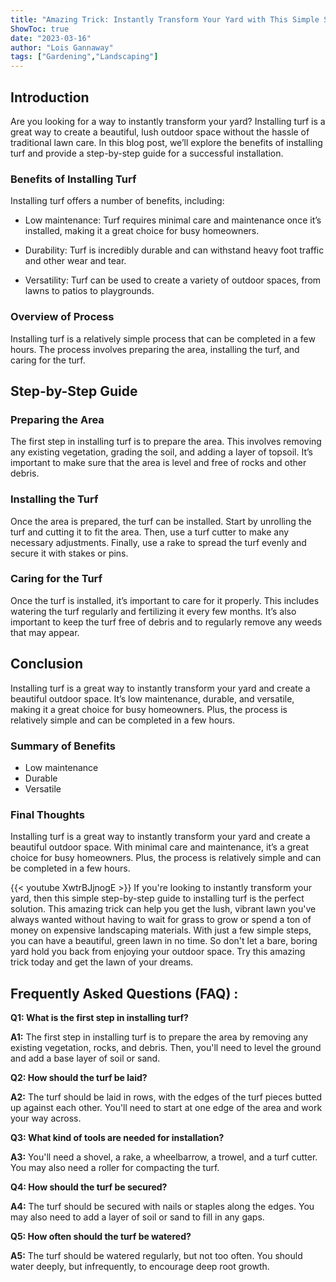```yaml
---
title: "Amazing Trick: Instantly Transform Your Yard with This Simple Step-by-Step Guide to Installing Turf!"
ShowToc: true 
date: "2023-03-16"
author: "Lois Gannaway" 
tags: ["Gardening","Landscaping"]
---
```

## Introduction

Are you looking for a way to instantly transform your yard? Installing turf is a great way to create a beautiful, lush outdoor space without the hassle of traditional lawn care. In this blog post, we’ll explore the benefits of installing turf and provide a step-by-step guide for a successful installation. 

### Benefits of Installing Turf

Installing turf offers a number of benefits, including:

- Low maintenance: Turf requires minimal care and maintenance once it’s installed, making it a great choice for busy homeowners.

- Durability: Turf is incredibly durable and can withstand heavy foot traffic and other wear and tear.

- Versatility: Turf can be used to create a variety of outdoor spaces, from lawns to patios to playgrounds.

### Overview of Process

Installing turf is a relatively simple process that can be completed in a few hours. The process involves preparing the area, installing the turf, and caring for the turf. 

## Step-by-Step Guide

### Preparing the Area

The first step in installing turf is to prepare the area. This involves removing any existing vegetation, grading the soil, and adding a layer of topsoil. It’s important to make sure that the area is level and free of rocks and other debris.

### Installing the Turf

Once the area is prepared, the turf can be installed. Start by unrolling the turf and cutting it to fit the area. Then, use a turf cutter to make any necessary adjustments. Finally, use a rake to spread the turf evenly and secure it with stakes or pins.

### Caring for the Turf

Once the turf is installed, it’s important to care for it properly. This includes watering the turf regularly and fertilizing it every few months. It’s also important to keep the turf free of debris and to regularly remove any weeds that may appear.

## Conclusion

Installing turf is a great way to instantly transform your yard and create a beautiful outdoor space. It’s low maintenance, durable, and versatile, making it a great choice for busy homeowners. Plus, the process is relatively simple and can be completed in a few hours. 

### Summary of Benefits

- Low maintenance
- Durable
- Versatile

### Final Thoughts

Installing turf is a great way to instantly transform your yard and create a beautiful outdoor space. With minimal care and maintenance, it’s a great choice for busy homeowners. Plus, the process is relatively simple and can be completed in a few hours.

{{< youtube XwtrBJjnogE >}} 
If you're looking to instantly transform your yard, then this simple step-by-step guide to installing turf is the perfect solution. This amazing trick can help you get the lush, vibrant lawn you've always wanted without having to wait for grass to grow or spend a ton of money on expensive landscaping materials. With just a few simple steps, you can have a beautiful, green lawn in no time. So don't let a bare, boring yard hold you back from enjoying your outdoor space. Try this amazing trick today and get the lawn of your dreams.

## Frequently Asked Questions (FAQ) :
**Q1: What is the first step in installing turf?**

**A1:** The first step in installing turf is to prepare the area by removing any existing vegetation, rocks, and debris. Then, you'll need to level the ground and add a base layer of soil or sand. 

**Q2: How should the turf be laid?**

**A2:** The turf should be laid in rows, with the edges of the turf pieces butted up against each other. You'll need to start at one edge of the area and work your way across. 

**Q3: What kind of tools are needed for installation?**

**A3:** You'll need a shovel, a rake, a wheelbarrow, a trowel, and a turf cutter. You may also need a roller for compacting the turf. 

**Q4: How should the turf be secured?**

**A4:** The turf should be secured with nails or staples along the edges. You may also need to add a layer of soil or sand to fill in any gaps. 

**Q5: How often should the turf be watered?**

**A5:** The turf should be watered regularly, but not too often. You should water deeply, but infrequently, to encourage deep root growth.





